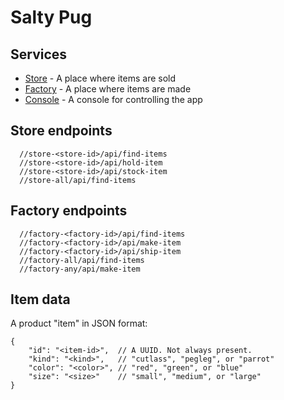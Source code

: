 # Salty Pug

## Services

 - [Store](store/) - A place where items are sold
 - [Factory](factory/) - A place where items are made
 - [Console](console/) - A console for controlling the app

<!-- - [Truck](factory/) - A vehicle for transporting items -->

## Store endpoints

      //store-<store-id>/api/find-items
      //store-<store-id>/api/hold-item
      //store-<store-id>/api/stock-item
      //store-all/api/find-items

## Factory endpoints

      //factory-<factory-id>/api/find-items
      //factory-<factory-id>/api/make-item
      //factory-<factory-id>/api/ship-item
      //factory-all/api/find-items
      //factory-any/api/make-item

## Item data

A product "item" in JSON format:

    {
        "id": "<item-id>",  // A UUID. Not always present.
        "kind": "<kind>",   // "cutlass", "pegleg", or "parrot"
        "color": "<color>", // "red", "green", or "blue"
        "size": "<size>"    // "small", "medium", or "large"
    }
